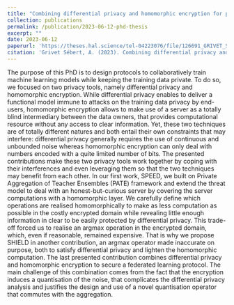 ```yaml
---
title: "Combining differential privacy and homomorphic encryption for privacy-preserving collaborative machine learning (PhD thesis)"
collection: publications
permalink: /publication/2023-06-12-phd-thesis
excerpt: ""
date: 2023-06-12
paperurl: 'https://theses.hal.science/tel-04223076/file/126691_GRIVET_SEBERT_2023_archivage.pdf'
citation: 'Grivet Sébert, A. (2023). Combining differential privacy and homomorphic encryption for privacy-preserving collaborative machine learning (Doctoral dissertation, Université Paris-Saclay).'
---
```

The purpose of this PhD is to design protocols to collaboratively train machine learning models while keeping the training data private. To do so, we focused on two privacy tools, namely differential privacy and homomorphic encryption. While differential privacy enables to deliver a functional model immune to attacks on the training data privacy by end-users, homomorphic encryption allows to make use of a server as a totally blind intermediary between the data owners, that provides computational resource without any access to clear information. Yet, these two techniques are of totally different natures and both entail their own constraints that may interfere: differential privacy generally requires the use of continuous and unbounded noise whereas homomorphic encryption can only deal with numbers encoded with a quite limited number of bits. The presented contributions make these two privacy tools work together by coping with their interferences and even leveraging them so that the two techniques may benefit from each other. In our first work, SPEED, we built on Private Aggregation of Teacher Ensembles (PATE) framework and extend the threat model to deal with an honest-but-curious server by covering the server computations with a homomorphic layer. We carefully define which operations are realised homomorphically to make as less computation as possible in the costly encrypted domain while revealing little enough information in clear to be easily protected by differential privacy. This trade-off forced
us to realise an argmax operation in the encrypted domain, which, even if reasonable, remained expensive. That is why we propose SHIELD in another contribution, an argmax operator made inaccurate on purpose, both to satisfy differential privacy and lighten the homomorphic computation. The last presented contribution combines differential privacy and homomorphic encryption to secure
a federated learning protocol. The main challenge of this combination comes from the fact that the encryption induces a quantisation of the noise, that complicates the differential privacy analysis and justifies the design and use of a novel quantisation operator that commutes with the aggregation.
